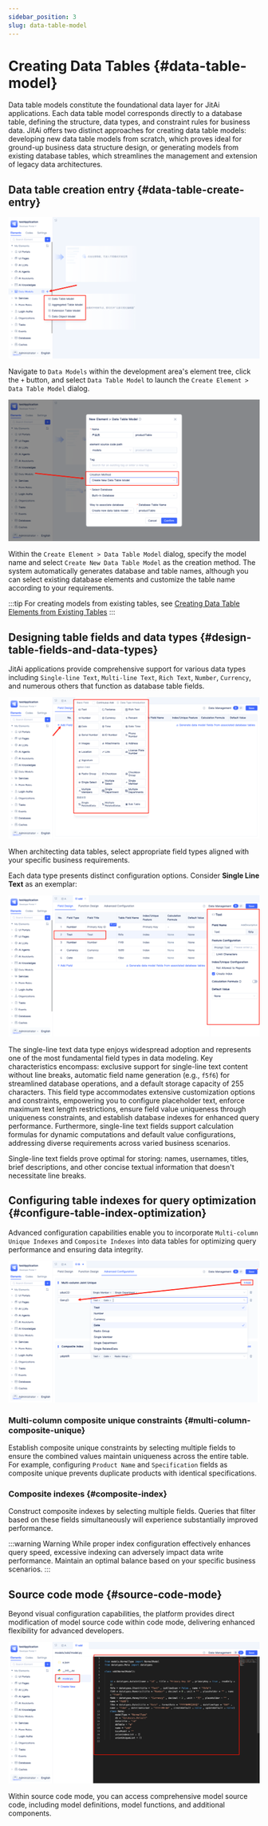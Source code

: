 ```yaml
---
sidebar_position: 3
slug: data-table-model
---
```


# Creating Data Tables {#data-table-model}
Data table models constitute the foundational data layer for JitAi applications. Each data table model corresponds directly to a database table, defining the structure, data types, and constraint rules for business data. JitAi offers two distinct approaches for creating data table models: developing new data table models from scratch, which proves ideal for ground-up business data structure design, or generating models from existing database tables, which streamlines the management and extension of legacy data architectures.

## Data table creation entry {#data-table-create-entry}
![Model Creation Configuration](./img/model-creation-configuration.png "Model Creation Configuration")

Navigate to `Data Models` within the development area's element tree, click the `+` button, and select `Data Table Model` to launch the `Create Element > Data Table Model` dialog.

![Create New Data Model](./img/create-data-model.png "Create New Data Model")

Within the `Create Element > Data Table Model` dialog, specify the model name and select `Create New Data Table Model` as the creation method. The system automatically generates database and table names, although you can select existing database elements and customize the table name according to your requirements.

:::tip 
For creating models from existing tables, see [Creating Data Table Elements from Existing Tables](./create-data-table-from-existing-tables.md)
:::
 

## Designing table fields and data types {#design-table-fields-and-data-types}
JitAi applications provide comprehensive support for various data types including `Single-line Text`, `Multi-line Text`, `Rich Text`, `Number`, `Currency`, and numerous others that function as database table fields.

![Field Configuration](./img/field-configuration.png "Field Configuration")

When architecting data tables, select appropriate field types aligned with your specific business requirements.

Each data type presents distinct configuration options. Consider **Single Line Text** as an exemplar:

![Single Line Text Configuration](./img/single-line-text-configuration.png "Single Line Text Configuration")

The single-line text data type enjoys widespread adoption and represents one of the most fundamental field types in data modeling. Key characteristics encompass: exclusive support for single-line text content without line breaks, automatic field name generation (e.g., `f5f6`) for streamlined database operations, and a default storage capacity of 255 characters. This field type accommodates extensive customization options and constraints, empowering you to configure placeholder text, enforce maximum text length restrictions, ensure field value uniqueness through uniqueness constraints, and establish database indexes for enhanced query performance. Furthermore, single-line text fields support calculation formulas for dynamic computations and default value configurations, addressing diverse requirements across varied business scenarios.

Single-line text fields prove optimal for storing: names, usernames, titles, brief descriptions, and other concise textual information that doesn't necessitate line breaks.

## Configuring table indexes for query optimization {#configure-table-index-optimization}
Advanced configuration capabilities enable you to incorporate `Multi-column Unique Indexes` and `Composite Indexes` into data tables for optimizing query performance and ensuring data integrity.

![Composite Index](./img/joint-index.png "Composite Index")

### Multi-column composite unique constraints {#multi-column-composite-unique}
Establish composite unique constraints by selecting multiple fields to ensure the combined values maintain uniqueness across the entire table. For example, configuring `Product Name` and `Specification` fields as composite unique prevents duplicate products with identical specifications.

### Composite indexes {#composite-index}
Construct composite indexes by selecting multiple fields. Queries that filter based on these fields simultaneously will experience substantially improved performance.

:::warning Warning
While proper index configuration effectively enhances query speed, excessive indexing can adversely impact data write performance. Maintain an optimal balance based on your specific business scenarios.
:::

## Source code mode {#source-code-mode}
Beyond visual configuration capabilities, the platform provides direct modification of model source code within code mode, delivering enhanced flexibility for advanced developers.

![View Source Code](./img/view-source-code.png "View Source Code")

Within source code mode, you can access comprehensive model source code, including model definitions, model functions, and additional components.
